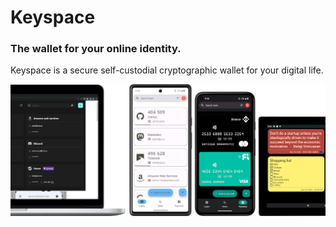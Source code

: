 # Keyspace

### The wallet for your online identity.

Keyspace is a secure self-custodial cryptographic wallet for your digital life.

![Screenshot of Keyspace Android](/profile/promo_banner_github.png "Keyspace Android and web")
